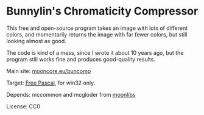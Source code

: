 Bunnylin's Chromaticity Compressor
==================================

This free and open-source program takes an image with lots of different
colors, and momentarily returns the image with far fewer colors, but
still looking almost as good.

The code is kind of a mess, since I wrote it about 10 years ago, but the
program still works fine and produces good-quality results.

Main site: [mooncore.eu/buncomp](https://mooncore.eu/buncomp/)

Target: [Free Pascal](https://www.freepascal.org/), for win32 only.

Depends: mccommon and mcgloder from [moonlibs](https://github.com/bunnylin/moonlibs)

License: CC0